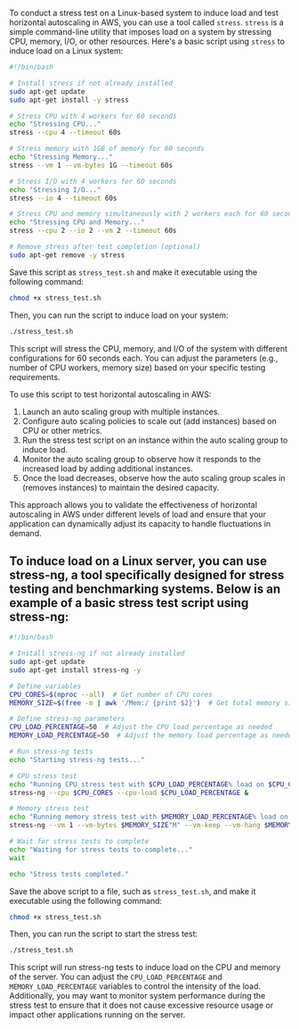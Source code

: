 To conduct a stress test on a Linux-based system to induce load and test horizontal autoscaling in AWS, you can use a tool called `stress`. `stress` is a simple command-line utility that imposes load on a system by stressing CPU, memory, I/O, or other resources. Here's a basic script using `stress` to induce load on a Linux system:

```bash
#!/bin/bash

# Install stress if not already installed
sudo apt-get update
sudo apt-get install -y stress

# Stress CPU with 4 workers for 60 seconds
echo "Stressing CPU..."
stress --cpu 4 --timeout 60s

# Stress memory with 1GB of memory for 60 seconds
echo "Stressing Memory..."
stress --vm 1 --vm-bytes 1G --timeout 60s

# Stress I/O with 4 workers for 60 seconds
echo "Stressing I/O..."
stress --io 4 --timeout 60s

# Stress CPU and memory simultaneously with 2 workers each for 60 seconds
echo "Stressing CPU and Memory..."
stress --cpu 2 --io 2 --vm 2 --timeout 60s

# Remove stress after test completion (optional)
sudo apt-get remove -y stress
```

Save this script as `stress_test.sh` and make it executable using the following command:

```bash
chmod +x stress_test.sh
```

Then, you can run the script to induce load on your system:

```bash
./stress_test.sh
```

This script will stress the CPU, memory, and I/O of the system with different configurations for 60 seconds each. You can adjust the parameters (e.g., number of CPU workers, memory size) based on your specific testing requirements.

To use this script to test horizontal autoscaling in AWS:

1. Launch an auto scaling group with multiple instances.
2. Configure auto scaling policies to scale out (add instances) based on CPU or other metrics.
3. Run the stress test script on an instance within the auto scaling group to induce load.
4. Monitor the auto scaling group to observe how it responds to the increased load by adding additional instances.
5. Once the load decreases, observe how the auto scaling group scales in (removes instances) to maintain the desired capacity.

This approach allows you to validate the effectiveness of horizontal autoscaling in AWS under different levels of load and ensure that your application can dynamically adjust its capacity to handle fluctuations in demand.


## To induce load on a Linux server, you can use stress-ng, a tool specifically designed for stress testing and benchmarking systems. Below is an example of a basic stress test script using stress-ng:

```bash
#!/bin/bash

# Install stress-ng if not already installed
sudo apt-get update
sudo apt-get install stress-ng -y

# Define variables
CPU_CORES=$(nproc --all)  # Get number of CPU cores
MEMORY_SIZE=$(free -m | awk '/Mem:/ {print $2}')  # Get total memory size in MB

# Define stress-ng parameters
CPU_LOAD_PERCENTAGE=50  # Adjust the CPU load percentage as needed
MEMORY_LOAD_PERCENTAGE=50  # Adjust the memory load percentage as needed

# Run stress-ng tests
echo "Starting stress-ng tests..."

# CPU stress test
echo "Running CPU stress test with $CPU_LOAD_PERCENTAGE% load on $CPU_CORES CPU cores..."
stress-ng --cpu $CPU_CORES --cpu-load $CPU_LOAD_PERCENTAGE &

# Memory stress test
echo "Running memory stress test with $MEMORY_LOAD_PERCENTAGE% load on $MEMORY_SIZE MB memory..."
stress-ng --vm 1 --vm-bytes $MEMORY_SIZE"M" --vm-keep --vm-hang $MEMORY_LOAD_PERCENTAGE% &

# Wait for stress tests to complete
echo "Waiting for stress tests to complete..."
wait

echo "Stress tests completed."
```

Save the above script to a file, such as `stress_test.sh`, and make it executable using the following command:

```bash
chmod +x stress_test.sh
```

Then, you can run the script to start the stress test:

```bash
./stress_test.sh
```

This script will run stress-ng tests to induce load on the CPU and memory of the server. You can adjust the `CPU_LOAD_PERCENTAGE` and `MEMORY_LOAD_PERCENTAGE` variables to control the intensity of the load. Additionally, you may want to monitor system performance during the stress test to ensure that it does not cause excessive resource usage or impact other applications running on the server.
